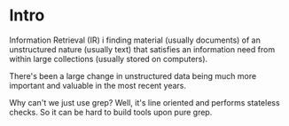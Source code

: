 # Intro

Information Retrieval (IR) i finding material (usually documents) of an unstructured
nature (usually text) that satisfies an information need from within large collections
(usually stored on computers).

There's been a large change in unstructured data being much more important and valuable
in the most recent years.

Why can't we just use grep? Well, it's line oriented and performs stateless checks. So
it can be hard to build tools upon pure grep.
